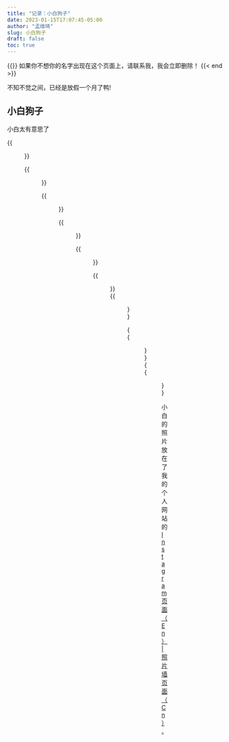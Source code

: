 ```yaml
---
title: "记录：小白狗子"
date: 2023-01-15T17:07:45-05:00
author: "孟维琦"
slug: 小白狗子
draft: false
toc: true
---
```


{{<block class="caution" >}}
如果你不想你的名字出现在这个页面上，请联系我，我会立即删除！
{{< end >}}

不知不觉之间，已经是放假一个月了鸭!



## 小白狗子

小白太有意思了

{{<figure src="/image/dog/dog1.jpg" caption="蜀犬玩雪：奔跑">}}


{{<figure src="/image/dog/dog2.jpg" caption="蜀犬玩雪2">}}

{{<figure src="/image/dog/dog3.jpg" caption="蜀犬玩雪3">}}


{{<figure src="/image/dog/dog4.jpg" caption="蜀犬玩雪4">}}

{{<figure src="/image/dog/dog5.jpg" caption="蜀犬玩雪5跑">}}


{{<figure src="/image/dog/dog6.jpg" caption="蜀犬玩雪6">}}
{{<figure src="/image/dog/dog7.jpg" caption="蜀犬玩雪7">}}


{{<figure src="/image/dog/dog8.jpg" caption="蜀犬玩雪8">}}
{{<figure src="/image/dog/dog9.jpg" caption="蜀犬玩雪9">}}

小白的照片放在了我的个人网站的 [Instagram 页面（En）|照片墙页面（Cn）](https://weiqimeng7.github.io/en/photograph/)。



